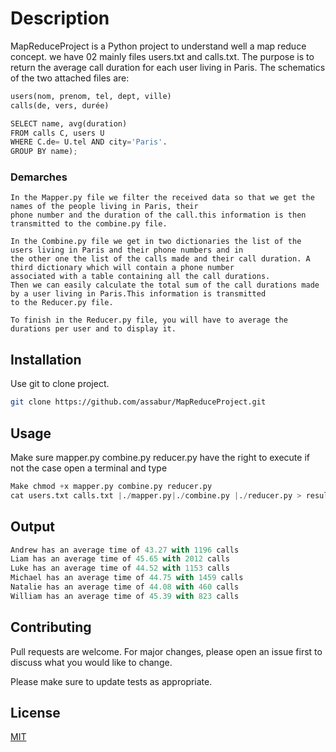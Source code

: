 # Description

MapReduceProject is a Python project to understand well a map reduce concept.
we have 02 mainly files users.txt and calls.txt.
The purpose is to return the average call duration for each user living in Paris.
The schematics of the two attached files are:

```python
users(nom, prenom, tel, dept, ville)
calls(de, vers, durée)

SELECT name, avg(duration)
FROM calls C, users U
WHERE C.de= U.tel AND city='Paris'.
GROUP BY name);
```
### Demarches
```
In the Mapper.py file we filter the received data so that we get the names of the people living in Paris, their
phone number and the duration of the call.this information is then transmitted to the combine.py file.

In the Combine.py file we get in two dictionaries the list of the users living in Paris and their phone numbers and in
the other one the list of the calls made and their call duration. A third dictionary which will contain a phone number
associated with a table containing all the call durations.
Then we can easily calculate the total sum of the call durations made by a user living in Paris.This information is transmitted
to the Reducer.py file.

To finish in the Reducer.py file, you will have to average the durations per user and to display it.
```

## Installation

Use git to clone project.
```bash
git clone https://github.com/assabur/MapReduceProject.git
```
## Usage
Make sure mapper.py combine.py reducer.py have the right to execute
if not the case open a terminal and type
```python
Make chmod +x mapper.py combine.py reducer.py
cat users.txt calls.txt |./mapper.py|./combine.py |./reducer.py > resultat.txt
```

## Output
```python
Andrew has an average time of 43.27 with 1196 calls
Liam has an average time of 45.65 with 2012 calls
Luke has an average time of 44.52 with 1153 calls
Michael has an average time of 44.75 with 1459 calls
Natalie has an average time of 44.08 with 460 calls
William has an average time of 45.39 with 823 calls

```

## Contributing
Pull requests are welcome. For major changes, please open an issue first to discuss what you would like to change.

Please make sure to update tests as appropriate.

## License
[MIT](https://choosealicense.com/licenses/mit/)
